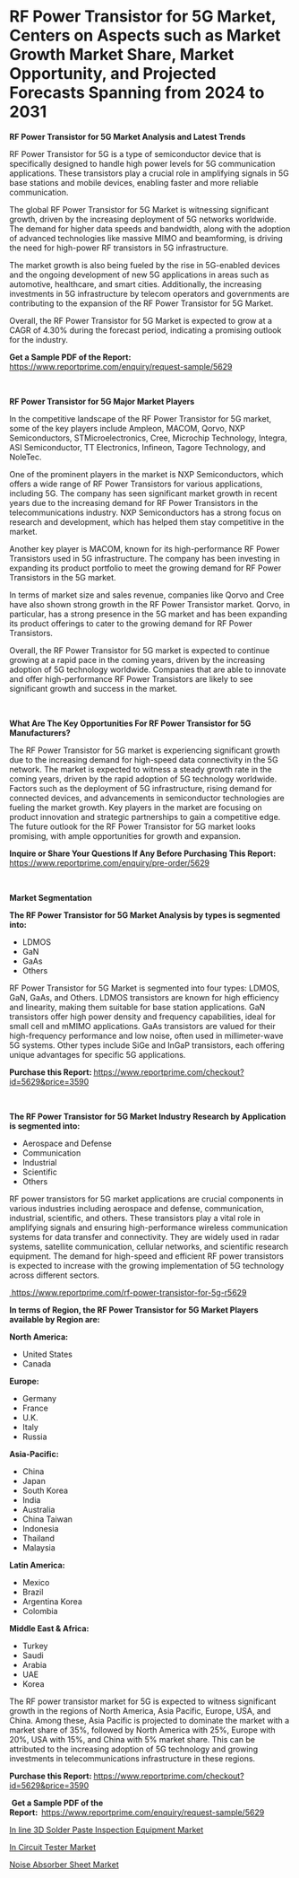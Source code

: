 <p><h1>RF Power Transistor for 5G Market, Centers on Aspects such as Market Growth Market Share, Market Opportunity, and Projected Forecasts Spanning from 2024 to 2031</h1></p><p><strong>RF Power Transistor for 5G Market Analysis and Latest Trends</strong></p>
<p><p>RF Power Transistor for 5G is a type of semiconductor device that is specifically designed to handle high power levels for 5G communication applications. These transistors play a crucial role in amplifying signals in 5G base stations and mobile devices, enabling faster and more reliable communication.</p><p>The global RF Power Transistor for 5G Market is witnessing significant growth, driven by the increasing deployment of 5G networks worldwide. The demand for higher data speeds and bandwidth, along with the adoption of advanced technologies like massive MIMO and beamforming, is driving the need for high-power RF transistors in 5G infrastructure.</p><p>The market growth is also being fueled by the rise in 5G-enabled devices and the ongoing development of new 5G applications in areas such as automotive, healthcare, and smart cities. Additionally, the increasing investments in 5G infrastructure by telecom operators and governments are contributing to the expansion of the RF Power Transistor for 5G Market.</p><p>Overall, the RF Power Transistor for 5G Market is expected to grow at a CAGR of 4.30% during the forecast period, indicating a promising outlook for the industry.</p></p>
<p><strong>Get a Sample PDF of the Report:&nbsp;</strong> <a href="https://www.reportprime.com/enquiry/request-sample/5629">https://www.reportprime.com/enquiry/request-sample/5629</a></p>
<p>&nbsp;</p>
<p><strong>RF Power Transistor for 5G Major Market Players</strong></p>
<p><p>In the competitive landscape of the RF Power Transistor for 5G market, some of the key players include Ampleon, MACOM, Qorvo, NXP Semiconductors, STMicroelectronics, Cree, Microchip Technology, Integra, ASI Semiconductor, TT Electronics, Infineon, Tagore Technology, and NoleTec.</p><p>One of the prominent players in the market is NXP Semiconductors, which offers a wide range of RF Power Transistors for various applications, including 5G. The company has seen significant market growth in recent years due to the increasing demand for RF Power Transistors in the telecommunications industry. NXP Semiconductors has a strong focus on research and development, which has helped them stay competitive in the market.</p><p>Another key player is MACOM, known for its high-performance RF Power Transistors used in 5G infrastructure. The company has been investing in expanding its product portfolio to meet the growing demand for RF Power Transistors in the 5G market.</p><p>In terms of market size and sales revenue, companies like Qorvo and Cree have also shown strong growth in the RF Power Transistor market. Qorvo, in particular, has a strong presence in the 5G market and has been expanding its product offerings to cater to the growing demand for RF Power Transistors.</p><p>Overall, the RF Power Transistor for 5G market is expected to continue growing at a rapid pace in the coming years, driven by the increasing adoption of 5G technology worldwide. Companies that are able to innovate and offer high-performance RF Power Transistors are likely to see significant growth and success in the market.</p></p>
<p>&nbsp;</p>
<p><strong>What Are The Key Opportunities For RF Power Transistor for 5G Manufacturers?</strong></p>
<p><p>The RF Power Transistor for 5G market is experiencing significant growth due to the increasing demand for high-speed data connectivity in the 5G network. The market is expected to witness a steady growth rate in the coming years, driven by the rapid adoption of 5G technology worldwide. Factors such as the deployment of 5G infrastructure, rising demand for connected devices, and advancements in semiconductor technologies are fueling the market growth. Key players in the market are focusing on product innovation and strategic partnerships to gain a competitive edge. The future outlook for the RF Power Transistor for 5G market looks promising, with ample opportunities for growth and expansion.</p></p>
<p><strong>Inquire or Share Your Questions If Any Before Purchasing This Report:</strong> <a href="https://www.reportprime.com/enquiry/pre-order/5629">https://www.reportprime.com/enquiry/pre-order/5629</a></p>
<p>&nbsp;</p>
<p><strong>Market Segmentation</strong></p>
<p><strong>The RF Power Transistor for 5G Market Analysis by types is segmented into:</strong></p>
<p><ul><li>LDMOS</li><li>GaN</li><li>GaAs</li><li>Others</li></ul></p>
<p><p>RF Power Transistor for 5G Market is segmented into four types: LDMOS, GaN, GaAs, and Others. LDMOS transistors are known for high efficiency and linearity, making them suitable for base station applications. GaN transistors offer high power density and frequency capabilities, ideal for small cell and mMIMO applications. GaAs transistors are valued for their high-frequency performance and low noise, often used in millimeter-wave 5G systems. Other types include SiGe and InGaP transistors, each offering unique advantages for specific 5G applications.</p></p>
<p><strong>Purchase this Report:&nbsp;</strong><a href="https://www.reportprime.com/checkout?id=5629&price=3590">https://www.reportprime.com/checkout?id=5629&price=3590</a></p>
<p>&nbsp;</p>
<p><strong>The RF Power Transistor for 5G Market Industry Research by Application is segmented into:</strong></p>
<p><ul><li>Aerospace and Defense</li><li>Communication</li><li>Industrial</li><li>Scientific</li><li>Others</li></ul></p>
<p><p>RF power transistors for 5G market applications are crucial components in various industries including aerospace and defense, communication, industrial, scientific, and others. These transistors play a vital role in amplifying signals and ensuring high-performance wireless communication systems for data transfer and connectivity. They are widely used in radar systems, satellite communication, cellular networks, and scientific research equipment. The demand for high-speed and efficient RF power transistors is expected to increase with the growing implementation of 5G technology across different sectors.</p></p>
<p><a href="https://www.reportprime.com/rf-power-transistor-for-5g-r5629">&nbsp;https://www.reportprime.com/rf-power-transistor-for-5g-r5629</a></p>
<p><strong>In terms of Region, the RF Power Transistor for 5G Market Players available by Region are:</strong></p>
<p>
    <p> <strong> North America: </strong>
        <ul>
            <li>United States</li>
            <li>Canada</li>
        </ul>
        </p> 
    <p> <strong> Europe: </strong>
        <ul>
            <li>Germany</li>
            <li>France</li>
            <li>U.K.</li>
            <li>Italy</li>
            <li>Russia</li>
        </ul>
        </p> 
    <p> <strong> Asia-Pacific: </strong>
        <ul>
            <li>China</li>
            <li>Japan</li>
            <li>South Korea</li>
            <li>India</li>
            <li>Australia</li>
            <li>China Taiwan</li>
            <li>Indonesia</li>
            <li>Thailand</li>
            <li>Malaysia</li>
        </ul>
        </p> 
    <p> <strong> Latin America: </strong>
        <ul>
            <li>Mexico</li>
            <li>Brazil</li>
            <li>Argentina Korea</li>
            <li>Colombia</li>
        </ul>
        </p> 
    <p> <strong> Middle East & Africa: </strong>
        <ul>
            <li>Turkey</li>
            <li>Saudi</li>
            <li>Arabia</li>
            <li>UAE</li>
            <li>Korea</li>
        </ul>
    </p>
    </p>
<p><p>The RF power transistor market for 5G is expected to witness significant growth in the regions of North America, Asia Pacific, Europe, USA, and China. Among these, Asia Pacific is projected to dominate the market with a market share of 35%, followed by North America with 25%, Europe with 20%, USA with 15%, and China with 5% market share. This can be attributed to the increasing adoption of 5G technology and growing investments in telecommunications infrastructure in these regions.</p></p>
<p><strong>Purchase this Report: </strong><a href="https://www.reportprime.com/checkout?id=5629&price=3590">https://www.reportprime.com/checkout?id=5629&price=3590</a></p>
<p>&nbsp;<strong>Get a Sample PDF of the Report:&nbsp;&nbsp;</strong><a href="https://www.reportprime.com/enquiry/request-sample/5629">https://www.reportprime.com/enquiry/request-sample/5629</a></p>
<p><strong></strong></p>
<p><p><a href="https://github.com/sofayahoo2023/Market-Research-Report-List-5/blob/main/in-line-3d-solder-paste-inspection-equipment-market.md">In line 3D Solder Paste Inspection Equipment Market</a></p><p><a href="https://github.com/wwwkeltoum/Market-Research-Report-List-4/blob/main/in-circuit-tester-market.md">In Circuit Tester Market</a></p><p><a href="https://github.com/joannesouthgate/Market-Research-Report-List-4/blob/main/noise-absorber-sheet-market.md">Noise Absorber Sheet Market</a></p></p>